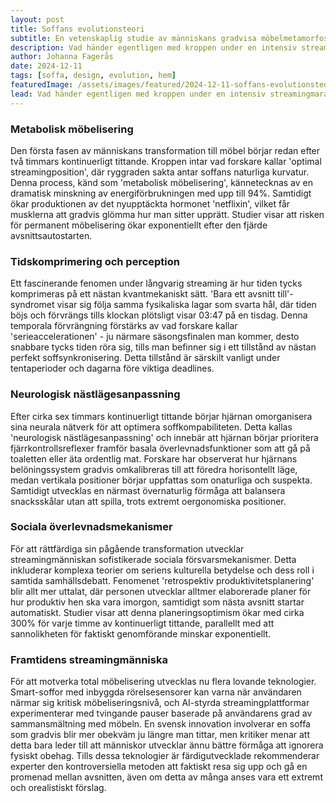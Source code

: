 ```yaml
---
layout: post
title: Soffans evolutionsteori
subtitle: En vetenskaplig studie av människans gradvisa möbelmetamorfos
description: Vad händer egentligen med kroppen under en intensiv streamingmaraton? Genom biologi, psykologi och möbelvetenskap undersöker vi den märkliga process som förvandlar människor till möbler.
author: Johanna Fagerås
date: 2024-12-11
tags: [soffa, design, evolution, hem]
featuredImage: /assets/images/featured/2024-12-11-soffans-evolutionsteori.jpeg
lead: Vad händer egentligen med kroppen under en intensiv streamingmaraton? Genom biologi, psykologi och möbelvetenskap undersöker vi den märkliga process som förvandlar människor till möbler.
---
```


### Metabolisk möbelisering

Den första fasen av människans transformation till möbel börjar redan efter två timmars kontinuerligt tittande. Kroppen intar vad forskare kallar 'optimal streamingposition', där ryggraden sakta antar soffans naturliga kurvatur. Denna process, känd som 'metabolisk möbelisering', kännetecknas av en dramatisk minskning av energiförbrukningen med upp till 94%. Samtidigt ökar produktionen av det nyupptäckta hormonet 'netflixin', vilket får musklerna att gradvis glömma hur man sitter upprätt. Studier visar att risken för permanent möbelisering ökar exponentiellt efter den fjärde avsnittsautostarten.

### Tidskomprimering och perception

Ett fascinerande fenomen under långvarig streaming är hur tiden tycks komprimeras på ett nästan kvantmekaniskt sätt. 'Bara ett avsnitt till'-syndromet visar sig följa samma fysikaliska lagar som svarta hål, där tiden böjs och förvrängs tills klockan plötsligt visar 03:47 på en tisdag. Denna temporala förvrängning förstärks av vad forskare kallar 'serieaccelerationen' - ju närmare säsongsfinalen man kommer, desto snabbare tycks tiden röra sig, tills man befinner sig i ett tillstånd av nästan perfekt soffsynkronisering. Detta tillstånd är särskilt vanligt under tentaperioder och dagarna före viktiga deadlines.

### Neurologisk nästlägesanpassning

Efter cirka sex timmars kontinuerligt tittande börjar hjärnan omorganisera sina neurala nätverk för att optimera soffkompabiliteten. Detta kallas 'neurologisk nästlägesanpassning' och innebär att hjärnan börjar prioritera fjärrkontrollsreflexer framför basala överlevnadsfunktioner som att gå på toaletten eller äta ordentlig mat. Forskare har observerat hur hjärnans belöningssystem gradvis omkalibreras till att föredra horisontellt läge, medan vertikala positioner börjar uppfattas som onaturliga och suspekta. Samtidigt utvecklas en närmast övernaturlig förmåga att balansera snacksskålar utan att spilla, trots extremt oergonomiska positioner.

### Sociala överlevnadsmekanismer

För att rättfärdiga sin pågående transformation utvecklar streamingmänniskan sofistikerade sociala försvarsmekanismer. Detta inkluderar komplexa teorier om seriens kulturella betydelse och dess roll i samtida samhällsdebatt. Fenomenet 'retrospektiv produktivitetsplanering' blir allt mer uttalat, där personen utvecklar alltmer elaborerade planer för hur produktiv hen ska vara imorgon, samtidigt som nästa avsnitt startar automatiskt. Studier visar att denna planeringsoptimism ökar med cirka 300% för varje timme av kontinuerligt tittande, parallellt med att sannolikheten för faktiskt genomförande minskar exponentiellt.

### Framtidens streamingmänniska

För att motverka total möbelisering utvecklas nu flera lovande teknologier. Smart-soffor med inbyggda rörelsesensorer kan varna när användaren närmar sig kritisk möbeliseringsnivå, och AI-styrda streamingplattformar experimenterar med tvingande pauser baserade på användarens grad av sammansmältning med möbeln. En svensk innovation involverar en soffa som gradvis blir mer obekväm ju längre man tittar, men kritiker menar att detta bara leder till att människor utvecklar ännu bättre förmåga att ignorera fysiskt obehag. Tills dessa teknologier är färdigutvecklade rekommenderar experter den kontroversiella metoden att faktiskt resa sig upp och gå en promenad mellan avsnitten, även om detta av många anses vara ett extremt och orealistiskt förslag.
